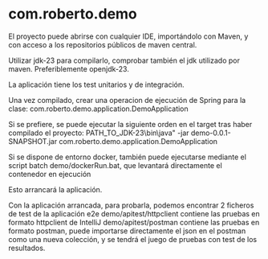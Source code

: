 # com.roberto.demo
El proyecto puede abrirse con cualquier IDE, importándolo con Maven, y con acceso a los repositorios públicos de maven central. 

Utilizar jdk-23 para compilarlo, comprobar también el jdk utilizado por maven. Preferiblemente openjdk-23. 

La aplicación tiene los test unitarios y de integración. 

Una vez compilado, crear una operacion de ejecución de Spring para la clase:
com.roberto.demo.application.DemoApplication

Si se prefiere, se puede ejecutar la siguiente orden en el target tras haber compilado el proyecto:
PATH_TO_JDK-23\bin\java" -jar demo-0.0.1-SNAPSHOT.jar com.roberto.demo.application.DemoApplication

Si se dispone de entorno docker, también puede ejecutarse mediante el script batch 
demo/dockerRun.bat, que levantará directamente el contenedor en ejecución

Esto arrancará la aplicación. 

Con la aplicación arrancada, para probarla, podemos encontrar 2 ficheros de test de la aplicación e2e 
demo/apitest/httpclient contiene las pruebas en formato httpclient de IntelliJ 
demo/apitest/postman contiene las pruebas en formato postman, puede importarse directamente el json en el postman como una nueva colección, y se tendrá el juego de pruebas con test de los resultados. 

